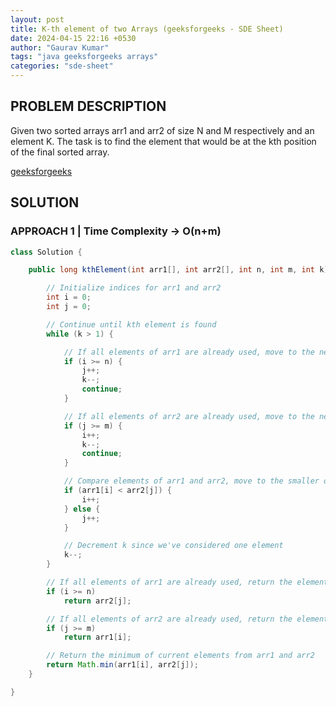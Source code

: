 ```yaml
---
layout: post
title: K-th element of two Arrays (geeksforgeeks - SDE Sheet)
date: 2024-04-15 22:16 +0530
author: "Gaurav Kumar"
tags: "java geeksforgeeks arrays"
categories: "sde-sheet"
---
```


## PROBLEM DESCRIPTION

Given two sorted arrays arr1 and arr2 of size N and M respectively and an element K. The task is to find the element that would be at the kth position of the final sorted array.

[geeksforgeeks](https://www.geeksforgeeks.org/problems/k-th-element-of-two-sorted-array1317/1?page=2)

## SOLUTION

### APPROACH 1 | Time Complexity -> O(n+m)

```java
class Solution {

    public long kthElement(int arr1[], int arr2[], int n, int m, int k) {

        // Initialize indices for arr1 and arr2
        int i = 0;
        int j = 0;

        // Continue until kth element is found
        while (k > 1) {

            // If all elements of arr1 are already used, move to the next element of arr2
            if (i >= n) {
                j++;
                k--;
                continue;
            }

            // If all elements of arr2 are already used, move to the next element of arr1
            if (j >= m) {
                i++;
                k--;
                continue;
            }

            // Compare elements of arr1 and arr2, move to the smaller one
            if (arr1[i] < arr2[j]) {
                i++;
            } else {
                j++;
            }

            // Decrement k since we've considered one element
            k--;
        }

        // If all elements of arr1 are already used, return the element from arr2
        if (i >= n)
            return arr2[j];

        // If all elements of arr2 are already used, return the element from arr1
        if (j >= m)
            return arr1[i];

        // Return the minimum of current elements from arr1 and arr2
        return Math.min(arr1[i], arr2[j]);
    }

}
```
